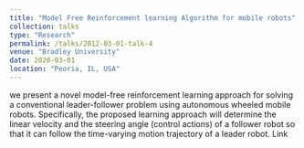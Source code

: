 ```yaml
---
title: "Model Free Reinforcement learning Algorithm for mobile robots"
collection: talks
type: "Research"
permalink: /talks/2012-03-01-talk-4
venue: "Bradley University"
date: 2020-03-01
location: "Peoria, IL, USA"
---
```

we present a novel model-free reinforcement learning approach for solving a conventional leader-follower problem using autonomous wheeled mobile robots. Specifically, the proposed learning approach will determine the linear velocity and the steering angle (control actions) of a follower robot so that it can follow the time-varying motion trajectory of a leader robot. 
Link


